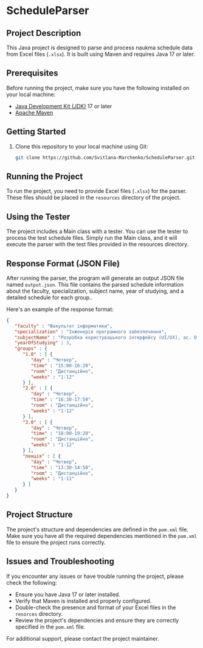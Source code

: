 # ScheduleParser
## Project Description
This Java project is designed to parse and process naukma schedule data from Excel files (`.xlsx`). It is built using Maven and requires Java 17 or later.
## Prerequisites

Before running the project, make sure you have the following installed on your local machine:

- [Java Development Kit (JDK)](https://www.oracle.com/java/technologies/javase-downloads.html) 17 or later
- [Apache Maven](https://maven.apache.org/download.cgi)

## Getting Started

1. Clone this repository to your local machine using Git:

   ```bash
   git clone https://github.com/Svitlana-Marchenko/ScheduleParser.git
   ```
   
## Running the Project

To run the project, you need to provide Excel files (`.xlsx`) for the parser. These files should be placed in the `resources` directory of the project.

## Using the Tester
The project includes a Main class with a tester. You can use the tester to process the test schedule files. Simply run the Main class, and it will execute the parser with the test files provided in the resources directory.

## Response Format (JSON File)
After running the parser, the program will generate an output JSON file named `output.json`. This file contains the parsed schedule information about the faculty, specialization, subject name, year of studying, and a detailed schedule for each group..

Here's an example of the response format:
```json
{
   "faculty" : "Факультет інформатики",
   "specialization" : "Інженерія програмного забезпечення",
   "subjectName" : "Розробка користувацького інтерфейсу (UI/UX), ас. О.В. Бітаєва",
   "yearOfStudying" : 3,
   "groups" : {
      "1.0" : [ {
         "day" : "Четвер",
         "time" : "15:00-16:20",
         "room" : "Дистанційно",
         "weeks" : "1-12"
      } ],
      "2.0" : [ {
         "day" : "Четвер",
         "time" : "16:30-17:50",
         "room" : "Дистанційно",
         "weeks" : "1-12"
      } ],
      "3.0" : [ {
         "day" : "Четвер",
         "time" : "18:00-19:20",
         "room" : "Дистанційно",
         "weeks" : "1-12"
      } ],
      "лекція" : [ {
         "day" : "Четвер",
         "time" : "13:30-14:50",
         "room" : "Дистанційно",
         "weeks" : "1-11"
      } ]
   }
}
```

## Project Structure

The project's structure and dependencies are defined in the `pom.xml` file. Make sure you have all the required dependencies mentioned in the `pom.xml` file to ensure the project runs correctly.

## Issues and Troubleshooting

If you encounter any issues or have trouble running the project, please check the following:

- Ensure you have Java 17 or later installed.
- Verify that Maven is installed and properly configured.
- Double-check the presence and format of your Excel files in the `resorces` directory.
- Review the project's dependencies and ensure they are correctly specified in the `pom.xml` file.

For additional support, please contact the project maintainer.
